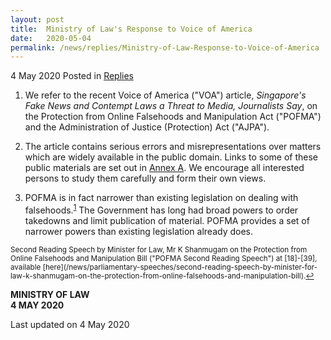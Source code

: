 ```yaml
---
layout: post
title:  Ministry of Law's Response to Voice of America
date:   2020-05-04
permalink: /news/replies/Ministry-of-Law-Response-to-Voice-of-America
---
```


4 May 2020 Posted in [Replies](/news/replies)

1. We refer to the recent Voice of America ("VOA") article, <i>Singapore's Fake News and Contempt Laws a Threat to Media, Journalists Say</i>, on the Protection from Online Falsehoods and Manipulation Act ("POFMA") and the Administration of Justice (Protection) Act ("AJPA"). 

2. The article contains serious errors and misrepresentations over matters which are widely available in the public domain. Links to some of these public materials are set out in <u>Annex A</u>. We encourage all interested persons to study them carefully and form their own views.

3. POFMA is in fact narrower than existing legislation on dealing with falsehoods.<sup><a href="#fn1" id="ref1">1</a></sup> The Government has long had broad powers to order takedowns and limit publication of material. POFMA provides a set of narrower powers than existing legislation already does.



<p><sup id="fn1"> Second Reading Speech by Minister for Law, Mr K Shanmugam on the Protection from Online Falsehoods and Manipulation Bill ("POFMA Second Reading Speech") at [18]-[39], available [here](/news/parliamentary-speeches/second-reading-speech-by-minister-for-law-k-shanmugam-on-the-protection-from-online-falsehoods-and-manipulation-bill).<a href="#ref1" title="Jump back to footnote 1 in the text.">↩</a></sup></p>


**MINISTRY OF LAW**  
**4 MAY 2020** 

<p class="right-side-updated">Last updated on 4 May 2020</p> 

